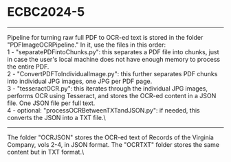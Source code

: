 # ECBC2024-5
---
Pipeline for turning raw full PDF to OCR-ed text is stored in the folder "PDFImageOCRPipeline." In it, use the files in this order:\
1 - "separatePDFintoChunks.py": this separates a PDF file into chunks, just in case the user's local machine does not have enough memory to process the entire PDF.\
2 - "ConvertPDFToIndividualImage.py": this further separates PDF chunks into individual JPG images, one JPG per PDF page.\
3 - "tesseractOCR.py": this iterates through the individual JPG images, performs OCR using Tesseract, and stores the OCR-ed content in a JSON file. One JSON file per full text.\
4 - optional: "processOCRBetweenTXTandJSON.py": if needed, this converts the JSON into a TXT file.\

---
The folder "OCRJSON" stores the OCR-ed text of Records of the Virginia Company, vols 2-4, in JSON format. The "OCRTXT" folder stores the same content but in TXT format.\